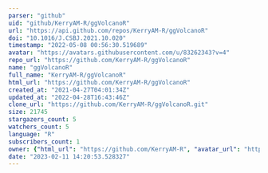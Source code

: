 ```yaml
---
parser: "github"
uid: "github/KerryAM-R/ggVolcanoR"
url: "https://api.github.com/repos/KerryAM-R/ggVolcanoR"
doi: "10.1016/J.CSBJ.2021.10.020"
timestamp: "2022-05-08 00:56:30.519689"
avatar: "https://avatars.githubusercontent.com/u/83262343?v=4"
repo_url: "https://github.com/KerryAM-R/ggVolcanoR"
name: "ggVolcanoR"
full_name: "KerryAM-R/ggVolcanoR"
html_url: "https://github.com/KerryAM-R/ggVolcanoR"
created_at: "2021-04-27T04:01:34Z"
updated_at: "2022-04-28T16:43:46Z"
clone_url: "https://github.com/KerryAM-R/ggVolcanoR.git"
size: 21745
stargazers_count: 5
watchers_count: 5
language: "R"
subscribers_count: 1
owner: {"html_url": "https://github.com/KerryAM-R", "avatar_url": "https://avatars.githubusercontent.com/u/83262343?v=4", "login": "KerryAM-R", "type": "User"}
date: "2023-02-11 14:20:53.528327"
---
```

